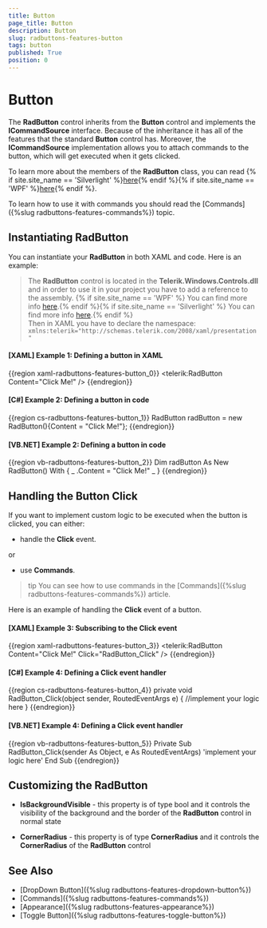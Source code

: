 ```yaml
---
title: Button
page_title: Button
description: Button
slug: radbuttons-features-button
tags: button
published: True
position: 0
---
```


# Button

The __RadButton__ control inherits from the __Button__ control and implements the __ICommandSource__ interface. Because of the inheritance it has all of the features that the standard __Button__ control has. Moreover, the __ICommandSource__ implementation allows you to attach commands to the button, which will get executed when it gets clicked.	  

To learn more about the members of the __RadButton__ class, you can read {% if site.site_name == 'Silverlight' %}[here](http://www.telerik.com/help/silverlight/allmembers_t_telerik_windows_controls_radbutton.html){% endif %}{% if site.site_name == 'WPF' %}[here](http://www.telerik.com/help/wpf/allmembers_t_telerik_windows_controls_radbutton.html){% endif %}.

To learn how to use it with commands you should read the [Commands]({%slug radbuttons-features-commands%}) topic.	  

## Instantiating RadButton

You can instantiate your __RadButton__ in both XAML and code. Here is an example:		

> The __RadButton__ control is located in the __Telerik.Windows.Controls.dll__ and in order to use it in your project you have to add a reference to the assembly. {% if site.site_name == 'WPF' %} You can find more info [here](http://www.telerik.com/help/wpf/installation-installing-controls-dependencies-wpf.html).{% endif %}{% if site.site_name == 'Silverlight' %} You can find more info [here](http://www.telerik.com/help/silverlight/installation-installing-controls-dependencies.html).{% endif %} <br/> Then in XAML you have to declare the namespace: `xmlns:telerik="http://schemas.telerik.com/2008/xaml/presentation"`

#### __[XAML] Example 1: Defining a button in XAML__  
{{region xaml-radbuttons-features-button_0}}
	<telerik:RadButton Content="Click Me!" />
{{endregion}}

#### __[C#] Example 2: Defining a button in code__  
{{region cs-radbuttons-features-button_1}}
	RadButton radButton = new RadButton(){Content = "Click Me!"};
{{endregion}}

#### __[VB.NET] Example 2: Defining a button in code__  
{{region vb-radbuttons-features-button_2}}
	Dim radButton As New RadButton() With { _
	    .Content = "Click Me!" _
	}
{{endregion}}

## Handling the Button Click

If you want to implement custom logic to be executed when the button is clicked, you can either:

* handle the __Click__ event.		  

or

* use __Commands__.		  

>tip You can see how to use commands in the [Commands]({%slug radbuttons-features-commands%}) article.
		
Here is an example of handling the __Click__ event of a button.		

#### __[XAML] Example 3: Subscribing to the Click event__  
{{region xaml-radbuttons-features-button_3}}
	<telerik:RadButton Content="Click Me!" Click="RadButton_Click" />
{{endregion}}

#### __[C#] Example 4: Defining a Click event handler__  
{{region cs-radbuttons-features-button_4}}
	private void RadButton_Click(object sender, RoutedEventArgs e)
	{
	    //implement your logic here
	}
{{endregion}}

#### __[VB.NET] Example 4: Defining a Click event handler__  
{{region vb-radbuttons-features-button_5}}
	Private Sub RadButton_Click(sender As Object, e As RoutedEventArgs)
	    'implement your logic here'
	End Sub
{{endregion}}

## Customizing the RadButton

* __IsBackgroundVisible__ - this property is of type bool and it controls the visibility of the background and the border of the __RadButton__ control in normal state		  

* __CornerRadius__ - this property is of type __CornerRadius__ and it controls the __CornerRadius__ of the __RadButton__ control		  

## See Also
 * [DropDown Button]({%slug radbuttons-features-dropdown-button%})
 * [Commands]({%slug radbuttons-features-commands%})
 * [Appearance]({%slug radbuttons-features-appearance%})
 * [Toggle Button]({%slug radbuttons-features-toggle-button%})